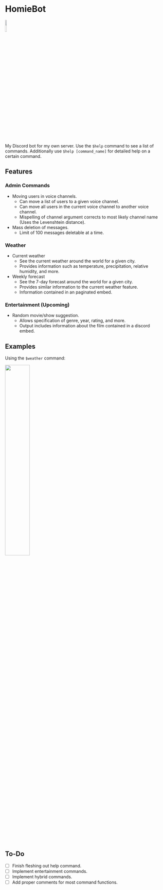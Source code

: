 # HomieBot
<img src="https://user-images.githubusercontent.com/103806406/223017612-6aec4e3a-64c5-4095-a3f2-74e2f60f25c6.png" width=10% height=10%>

My Discord bot for my own server. Use the `$help` command to see a list of commands. Additionally use `$help [command_name]` for detailed help on a certain command.  

## Features

### Admin Commands
- Moving users in voice channels.
  - Can move a list of users to a given voice channel.
  - Can move all users in the current voice channel to another voice channel.
  - Mispelling of channel argument corrects to most likely channel name (Uses the Levenshtein distance).
- Mass deletion of messages.
  - Limit of 100 messages deletable at a time.

### Weather
- Current weather
  - See the current weather around the world for a given city.
  - Provides information such as temperature, precipitation, relative humidity, and more.
- Weekly forecast
  - See the 7-day forecast around the world for a given city.
  - Provides similar information to the current weather feature.
  - Information contained in an paginated embed.

### Entertainment (Upcoming)
- Random movie/show suggestion. 
  - Allows specification of genre, year, rating, and more.
  - Output includes information about the film contained in a discord embed.

## Examples

Using the `$weather` command:

<img src = "https://user-images.githubusercontent.com/103806406/223621188-e972f4fd-04e9-412b-8503-48f2cf0a49d3.png" width=40% height=40%>

## To-Do
- [ ] Finish fleshing out help command.
- [ ] Implement entertainment commands.
- [ ] Implement hybrid commands.
- [ ] Add proper comments for most command functions.
